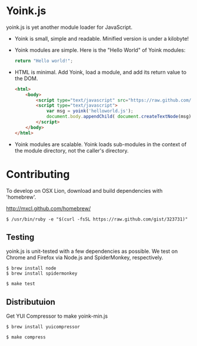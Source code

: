
Yoink.js
========

yoink.js is yet another module loader for JavaScript.

* Yoink is small, simple and readable.  Minified version is under a kilobyte!

* Yoink modules are simple.  Here is the "Hello World" of Yoink modules:

  ~~~javascript
  return "Hello world!";
  ~~~

* HTML is minimal.  Add Yoink, load a module, and add its return value to the DOM.

  ~~~html
  <html>
      <body>
          <script type="text/javascript" src="https://raw.github.com/garious/yoink/master/yoink-min.js"></script>
          <script type="text/javascript">
              var msg = yoink('helloworld.js');
              document.body.appendChild( document.createTextNode(msg) );
          </script>
      </body>
  </html>
  ~~~

* Yoink modules are scalable.  Yoink loads sub-modules in the context of the
  module directory, not the caller's directory.



Contributing
============

To develop on OSX Lion, download and build dependencies with 'homebrew'.

http://mxcl.github.com/homebrew/

    $ /usr/bin/ruby -e "$(curl -fsSL https://raw.github.com/gist/323731)"


Testing
-------

yoink.js is unit-tested with a few dependencies as possible.  We test on
Chrome and Firefox via Node.js and SpiderMonkey, respectively.

    $ brew install node
    $ brew install spidermonkey

    $ make test


Distributuion
-------------

Get YUI Compressor to make yoink-min.js

    $ brew install yuicompressor

    $ make compress


